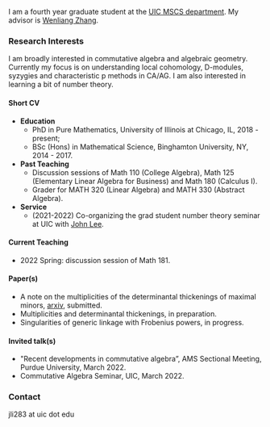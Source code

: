 I am a fourth year graduate student at the [UIC MSCS department](https://mscs.uic.edu/). My advisor is [Wenliang Zhang](https://wlzhang.people.uic.edu/).

### Research Interests
I am broadly interested in commutative algebra and algebraic geometry. Currently my focus is on understanding local cohomology, D-modules, syzygies and characteristic p methods in CA/AG. I am also interested in learning a bit of number theory.

#### Short CV 

  - **Education** 
    - PhD in Pure Mathematics, University of Illinois at Chicago, IL, 2018 - present;
    - BSc (Hons) in Mathematical Science, Binghamton University, NY, 2014 - 2017.
  - **Past Teaching**
    - Discussion sessions of Math 110 (College Algebra), Math 125 (Elementary Linear Algebra for Business) and Math 180 (Calculus I).
    - Grader for MATH 320 (Linear Algebra) and MATH 330 (Abstract Algebra).
  - **Service**
    - (2021-2022) Co-organizing the grad student number theory seminar at UIC with [John Lee](https://mscs.uic.edu/profiles/slee649/).


#### Current Teaching 

  - 2022 Spring: discussion session of Math 181.
 
#### Paper(s) 

  - A note on the multiplicities of the determinantal thickenings of maximal minors, [arxiv](https://arxiv.org/abs/2111.06950), submitted.
  - Multiplicities and determinantal thickenings, in preparation.
  - Singularities of generic linkage with Frobenius powers, in progress.

      
#### Invited talk(s) 
  
  - "Recent developments in commutative algebra”, AMS Sectional Meeting, Purdue University, March 2022.
  - Commutative Algebra Seminar, UIC, March 2022.
  
  
### Contact
jli283 at uic dot edu
